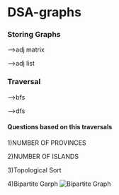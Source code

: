 # DSA-graphs

### Storing Graphs
 
-->adj matrix

-->adj list

### Traversal

-->bfs

-->dfs

#### Questions based on this traversals

1)NUMBER OF PROVINCES 

2)NUMBER OF ISLANDS 

3)Topological Sort 

4)Bipartite Garph 
![Bipartite Graph](https://github.com/aasthad27/DSA-graphs/assets/89932857/956789be-922b-4f3e-86e4-27128d1b3e8a)

